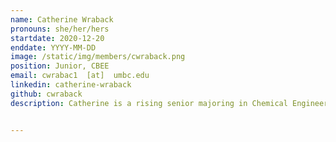 ```yaml
---
name: Catherine Wraback
pronouns: she/her/hers
startdate: 2020-12-20
enddate: YYYY-MM-DD
image: /static/img/members/cwraback.png
position: Junior, CBEE
email: cwrabac1  [at]  umbc.edu
linkedin: catherine-wraback
github: cwraback
description: Catherine is a rising senior majoring in Chemical Engineering on the traditional track. She enjoys working in groups and collaborating with others on interdisciplinary research projects and applying her computational skills and approaches to aid in obtaining experimental results. In her free time, she plays Ultimate frisbee and enjoys de-stressing with a bit of yoga.


---
```

